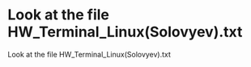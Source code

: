 # Look at the file HW_Terminal_Linux(Solovyev).txt
Look at the file HW_Terminal_Linux(Solovyev).txt
